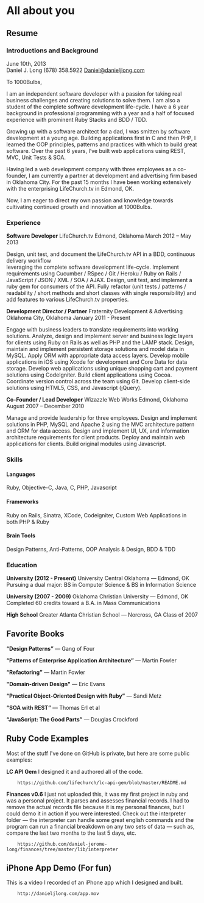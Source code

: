 # All about you #

## Resume ##

### Introductions and Background ###

June 10th, 2013  
Daniel J. Long
(678) 358.5922
Daniel@danieljlong.com

To 1000Bulbs,

I am an independent software developer with a passion for taking real business challenges and creating solutions to solve them. I am also a student of the complete software development life-cycle. I have a 6 year background in professional programming with a year and a half of focused experience with prominent Ruby Stacks and BDD / TDD.

Growing up with a software architect for a dad, I was smitten by software development at a young age. Building applications first in C and then PHP, I learned the OOP principles, patterns and practices with which to build great software. Over the past 6 years, I’ve built web applications using REST, MVC, Unit Tests & SOA.

Having led a web development company with three employees as a co-founder, I am currently a partner at development and advertising firm based in Oklahoma City. For the past 15 months I have been working extensively with the enterprising LifeChurch.tv in Edmond, OK.

Now, I am eager to direct my own passion and knowledge towards cultivating continued growth and innovation at 1000Bulbs.

### Experience ###

**Software Developer**
LifeChurch.tv
Edmond, Oklahoma
March 2012 – May 2013

Design, unit test, and document the LifeChurch.tv API in a BDD, continuous delivery workflow 	
leveraging the complete software development life-cycle. Implement requirements using Cucumber 
/ RSpec / Git / Heroku / Ruby on Rails / JavaScript / JSON / XML / SOA / AJAX. Design, unit test, 
and implement a ruby gem for consumers of the API. Fully refactor (unit tests / patterns / readability 
/ short methods and short classes with single responsibility) and add features to various LifeChurch.tv 
properties. 
  

**Development Director / Partner**
Fraternity Development & Advertising
Oklahoma City, Oklahoma
January 2011 - Present
 
Engage with business leaders to translate requirements into working solutions. Analyze, design and implement 
server and business logic layers for clients using Ruby on Rails as well as PHP and the LAMP stack. Design, 
maintain and implement persistent storage solutions and model data in MySQL. Apply ORM with appropriate data 
access layers. Develop mobile applications in iOS using Xcode for development and Core Data for data storage. 
Develop web applications using unique shopping cart and payment solutions using CodeIgniter. Build client 
applications using Cocoa. Coordinate version control across the team using Git. Develop client-side solutions 
using HTML5, CSS, and Javascript (jQuery). 


**Co-Founder / Lead Developer**
Wizazzle Web Works
Edmond, Oklahoma
August 2007 – December 2010

Manage and provide leadership for three employees. Design and implement solutions in PHP, MySQL and Apache 
2 using the MVC architecture pattern and ORM for data access. Design and implement UI, UX, and information 
architecture requirements for client products. Deploy and maintain web applications for clients. Build original 
modules using Javascript.


### Skills ###

#### Languages ####
Ruby, Objective-C, Java, C, PHP, Javascript

#### Frameworks ####
Ruby on Rails, Sinatra, XCode, Codeigniter, Custom Web Applications in both PHP & Ruby

#### Brain Tools ####
Design Patterns, Anti-Patterns, OOP Analysis & Design, BDD & TDD

### Education ###

**University (2012 - Present)**
University Central Oklahoma — Edmond, OK
Pursuing a dual major: BS in Computer Science & BS in Information Science

**University (2007 - 2009)**
Oklahoma Christian University — Edmond, OK
Completed 60 credits toward a B.A. in Mass Communications

**High School**
Greater Atlanta Christian School — Norcross, GA
Class of 2007

## Favorite Books ##

**“Design Patterns”** — Gang of Four

**“Patterns of Enterprise Application Architecture”** — Martin Fowler

**“Refactoring”** — Martin Fowler

**"Domain-driven Design"** — Eric Evans

**“Practical Object-Oriented Design with Ruby”** — Sandi Metz

**“SOA with REST”** — Thomas Erl et al

**“JavaScript: The Good Parts”** — Douglas Crockford

## Ruby Code Examples ##

Most of the stuff I've done on GitHub is private, but here are some public examples:

**LC API Gem**
I designed it and authored all of the code.

		https://github.com/lifechurch/lc-api-gem/blob/master/README.md

**Finances v0.6** 
I just not uploaded this, it was my first project in ruby and was a personal project. It parses and assesses financial records. I had to remove the actual records file because it is my personal finances, but I could demo it in action if you were interested. Check out the interpreter folder — the interpreter can handle some great english commands and the program can run a financial breakdown on any two sets of data — such as, compare the last two months to the last 5 days, etc.

		https://github.com/daniel-jerome-long/finances/tree/master/lib/interpreter

## iPhone App Demo (For fun) ##

This is a video I recorded of an iPhone app which I designed and built.

		http://danieljlong.com/app.mov


